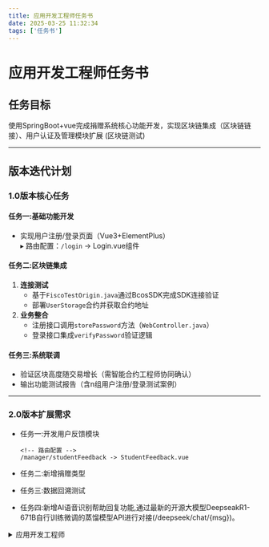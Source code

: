 ```yaml
---
title: 应用开发工程师任务书
date: 2025-03-25 11:32:34
tags: ['任务书']
---
```

# 应用开发工程师任务书

## 任务目标  
使用SpringBoot+vue完成捐赠系统核心功能开发，实现区块链集成（区块链链接）、用户认证及管理模块扩展  (区块链测试)

---

## 版本迭代计划

### 1.0版本核心任务
#### 任务一:基础功能开发
- 实现用户注册/登录页面（Vue3+ElementPlus）  
  ▸ 路由配置：`/login` -> Login.vue组件  

#### 任务二:区块链集成
1. **连接测试**  
   - 基于`FiscoTestOrigin.java`通过BcosSDK完成SDK连接验证  
   - 部署`UserStorage`合约并获取合约地址  
2. **业务整合**  
   - 注册接口调用`storePassword`方法（`WebController.java`）  
   - 登录接口集成`verifyPassword`验证逻辑  

#### 任务三:系统联调
- 验证区块高度随交易增长（需智能合约工程师协同确认）  
- 输出功能测试报告（含n组用户注册/登录测试案例）

---

### 2.0版本扩展需求
- 任务一:开发用户反馈模块 
  ```vue
  <!-- 路由配置 -->
  /manager/studentFeedback -> StudentFeedback.vue

- 任务二:新增捐赠类型  

- 任务三:数据回溯测试

- 任务四:新增AI语音识别帮助回复功能,通过最新的开源大模型DeepseakR1-671B自行训练微调的蒸馏模型API进行对接(/deepseek/chat/{msg})。

<details>
    <summary>应用开发工程师</summary>
  我负责应用核心功能开发，完成了文字AI对接测试及区块链集成任务，同时发现了AI连接不稳定、区块链接口不兼容及应用性能不足等问题。
</details>